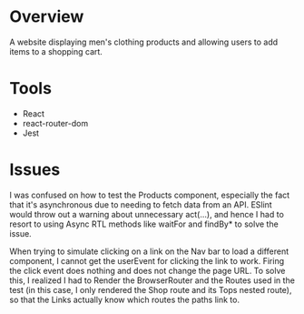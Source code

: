 # Overview

A website displaying men's clothing products and allowing users to add items to a shopping cart. 

# Tools

- React
- react-router-dom
- Jest

# Issues

I was confused on how to test the Products component, especially the fact that it's asynchronous due to
needing to fetch data from an API. ESlint would throw out a warning about unnecessary act(...), and hence
I had to resort to using Async RTL methods like waitFor and findBy* to solve the issue. 

When trying to simulate clicking on a link on the Nav bar to load a different component, I cannot get the userEvent
for clicking the link to work. Firing the click event does nothing and does not change the page URL. To solve this,
I realized I had to Render the BrowserRouter and the Routes used in the test (in this case, I only rendered
the Shop route and its Tops nested route), so that the Links actually know which routes the paths link to.